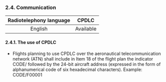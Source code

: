 ### 	2.4. Communication

| Radiotelephony language |   CPDLC   |
| :---------------------: | :-------: |
|         English         | Available |

#### 2.4.1. The use of CPDLC

- Flights planning to use CPDLC over the aeronautical telecommunication network (ATN) shall include in Item 18 of the flight plan the indicator CODE/ followed by the 24-bit aircraft address (expressed in the form of alphanumerical code of six hexadecimal characters). Example: CODE/F00001